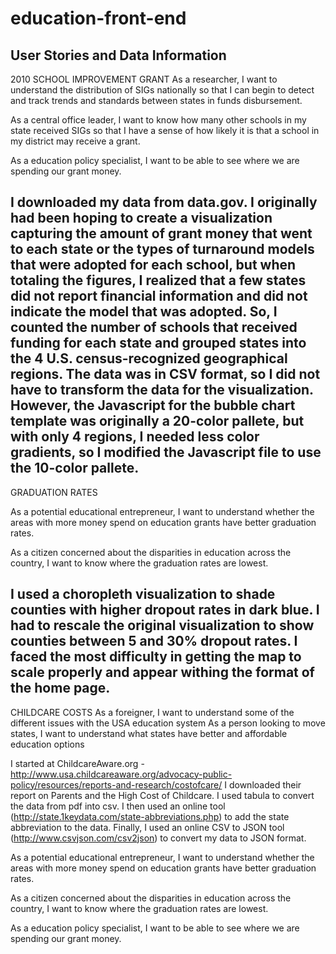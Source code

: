 # education-front-end
User Stories and Data Information
------
2010 SCHOOL IMPROVEMENT GRANT 
As a researcher, I want to understand the distribution of SIGs nationally so that I can begin to detect and track trends and standards between states in funds disbursement.

As a central office leader, I want to know how many other schools in my state received SIGs so that I have a sense of how likely it is that a school in my district may receive a grant. 

As a education policy specialist, I want to be able to see where we are spending our grant money.

I downloaded my data from data.gov. I originally had been hoping to create a visualization capturing the amount of grant money that went to each state or the types of turnaround models that were adopted for each school, but when totaling the figures, I realized that a few states did not report financial information and did not indicate the model that was adopted. So, I counted the number of schools that received funding for each state and grouped states into the 4 U.S. census-recognized geographical regions. The data was in CSV format, so I did not have to transform the data for the visualization. However, the Javascript for the bubble chart template was originally a 20-color pallete, but with only 4 regions, I needed less color gradients, so I modified the Javascript file to use the 10-color pallete. 
-------
GRADUATION RATES
 
As a potential educational entrepreneur, I want to understand whether the areas with more money spend on education grants have better graduation rates.

As a citizen concerned about the disparities in education across the country, I want to know where the graduation rates are lowest.

I used a choropleth visualization to shade counties with higher dropout rates in dark blue.  I had to rescale the original visualization to show counties between 5 and 30% dropout rates.  I faced the most difficulty in getting the map to scale properly and appear withing the format of the home page.
-------
CHILDCARE COSTS
As a foreigner, I want to understand some of the different issues with the USA education system
As a person looking to move states, I want to understand what states have better and affordable education options

I started at ChildcareAware.org - http://www.usa.childcareaware.org/advocacy-public-policy/resources/reports-and-research/costofcare/
I downloaded their report on Parents and the High Cost of Childcare. 
I used tabula to convert the data from pdf into csv. I then used an online tool (http://state.1keydata.com/state-abbreviations.php) to add the state abbreviation to the data. Finally, I used an online CSV to JSON tool (http://www.csvjson.com/csv2json) to convert my data to JSON format.

As a potential educational entrepreneur, I want to understand whether the areas with more money spend on education grants have better graduation rates.

As a citizen concerned about the disparities in education across the country, I want to know where the graduation rates are lowest.

As a education policy specialist, I want to be able to see where we are spending our grant money.
